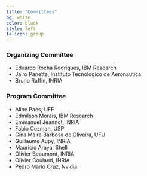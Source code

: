 ```yaml
---
title: "Committees"
bg: white
color: black
style: left
fa-icon: group
---
```


### Organizing Committee
- Eduardo Rocha Rodrigues, IBM Research
- Jairo Panetta, Instituto Tecnologico de Aeronautica
- Bruno Raffin, INRIA

### Program Committee
- Aline Paes, UFF
- Edmilson Morais, IBM Research
- Emmanuel Jeannot, INRIA
- Fabio Cozman, USP
- Gina Maira Barbosa de Oliveira, UFU
- Guillaume Aupy, INRIA
- Mauricio Araya, Shell
- Olivier Beaumont, INRIA
- Olivier Coulaud, INRIA
- Pedro Mario Cruz, Nvidia

